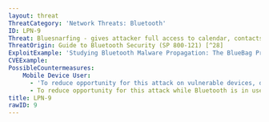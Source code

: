 ```yaml
---
layout: threat
ThreatCategory: 'Network Threats: Bluetooth'
ID: LPN-9
Threat: Bluesnarfing - gives attacker full access to calendar, contacts, e-mail and text messages
ThreatOrigin: Guide to Bluetooth Security (SP 800-121) [^28]
ExploitExample: 'Studying Bluetooth Malware Propagation: The BlueBag Project [^30]'
CVEExample:
PossibleCountermeasures:
    Mobile Device User:
      - 'To reduce opportunity for this attack on vulnerable devices, disable Bluetooth when that feature is not in use. Note: per NIST SP 800-121 Revision 1, some _older_ devices possessed a firmware vulnerability enabling this exploit.'
      - To reduce opportunity for this attack while Bluetooth is in use, operate the device in a secure location away from windows and doors, outside of which the probability an attacker can establish Bluetooth communication is remote.
title: LPN-9
rawID: 9
---
```

